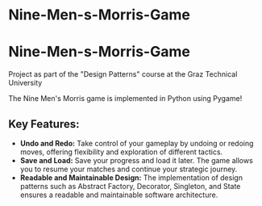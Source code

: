 # Nine-Men-s-Morris-Game
 <h1>Nine-Men-s-Morris-Game</h1>

  <p>Project as part of the "Design Patterns" course at the Graz Technical University</p>

  <p>The Nine Men's Morris game is implemented in Python using Pygame!</p>

  <h2>Key Features:</h2>
  <ul>
    <li><strong>Undo and Redo:</strong> Take control of your gameplay by undoing or redoing moves, offering flexibility and exploration of different tactics.</li>
    <li><strong>Save and Load:</strong> Save your progress and load it later. The game allows you to resume your matches and continue your strategic journey.</li>
    <li><strong>Readable and Maintainable Design:</strong> The implementation of design patterns such as Abstract Factory, Decorator, Singleton, and State ensures a readable and maintainable software architecture.</li>
  </ul>

